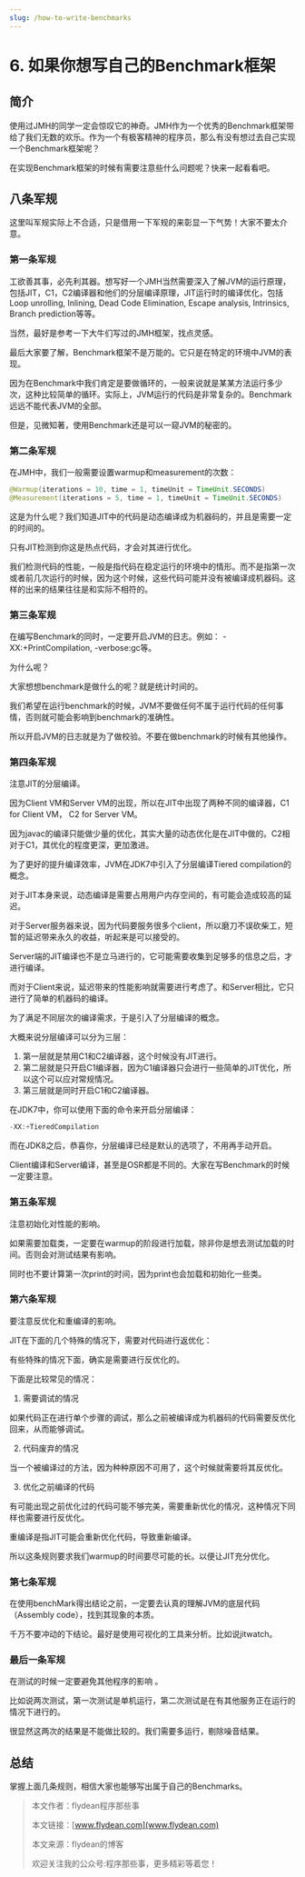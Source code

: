 ```yaml
---
slug: /how-to-write-benchmarks
---
```


# 6. 如果你想写自己的Benchmark框架

## 简介

使用过JMH的同学一定会惊叹它的神奇。JMH作为一个优秀的Benchmark框架带给了我们无数的欢乐。作为一个有极客精神的程序员，那么有没有想过去自己实现一个Benchmark框架呢？

在实现Benchmark框架的时候有需要注意些什么问题呢？快来一起看看吧。

## 八条军规

这里叫军规实际上不合适，只是借用一下军规的来彰显一下气势！大家不要太介意。

### 第一条军规

工欲善其事，必先利其器。想写好一个JMH当然需要深入了解JVM的运行原理，包括JIT，C1，C2编译器和他们的分层编译原理，JIT运行时的编译优化，包括Loop unrolling, Inlining, Dead Code Elimination,
Escape analysis, Intrinsics, Branch prediction等等。

当然，最好是参考一下大牛们写过的JMH框架，找点灵感。

最后大家要了解，Benchmark框架不是万能的。它只是在特定的环境中JVM的表现。

因为在Benchmark中我们肯定是要做循环的，一般来说就是某某方法运行多少次，这种比较简单的循环。实际上，JVM运行的代码是非常复杂的。Benchmark远远不能代表JVM的全部。

但是，见微知著，使用Benchmark还是可以一窥JVM的秘密的。

### 第二条军规

在JMH中，我们一般需要设置warmup和measurement的次数：

~~~java
@Warmup(iterations = 10, time = 1, timeUnit = TimeUnit.SECONDS)
@Measurement(iterations = 5, time = 1, timeUnit = TimeUnit.SECONDS)
~~~

这是为什么呢？我们知道JIT中的代码是动态编译成为机器码的，并且是需要一定的时间的。

只有JIT检测到你这是热点代码，才会对其进行优化。

我们检测代码的性能，一般是指代码在稳定运行的环境中的情形。而不是指第一次或者前几次运行的时候，因为这个时候，这些代码可能并没有被编译成机器码。这样的出来的结果往往是和实际不相符的。

### 第三条军规

在编写Benchmark的同时，一定要开启JVM的日志。例如： -XX:+PrintCompilation, -verbose:gc等。

为什么呢？

大家想想benchmark是做什么的呢？就是统计时间的。

我们希望在运行benchmark的时候，JVM不要做任何不属于运行代码的任何事情，否则就可能会影响到benchmark的准确性。

所以开启JVM的日志就是为了做校验。不要在做benchmark的时候有其他操作。

### 第四条军规

注意JIT的分层编译。

因为Client VM和Server VM的出现，所以在JIT中出现了两种不同的编译器，C1 for Client VM， C2 for Server VM。

因为javac的编译只能做少量的优化，其实大量的动态优化是在JIT中做的。C2相对于C1，其优化的程度更深，更加激进。

为了更好的提升编译效率，JVM在JDK7中引入了分层编译Tiered compilation的概念。

对于JIT本身来说，动态编译是需要占用用户内存空间的，有可能会造成较高的延迟。

对于Server服务器来说，因为代码要服务很多个client，所以磨刀不误砍柴工，短暂的延迟带来永久的收益，听起来是可以接受的。

Server端的JIT编译也不是立马进行的，它可能需要收集到足够多的信息之后，才进行编译。

而对于Client来说，延迟带来的性能影响就需要进行考虑了。和Server相比，它只进行了简单的机器码的编译。

为了满足不同层次的编译需求，于是引入了分层编译的概念。

大概来说分层编译可以分为三层：

1. 第一层就是禁用C1和C2编译器，这个时候没有JIT进行。
2. 第二层就是只开启C1编译器，因为C1编译器只会进行一些简单的JIT优化，所以这个可以应对常规情况。
3. 第三层就是同时开启C1和C2编译器。

在JDK7中，你可以使用下面的命令来开启分层编译：

~~~java
-XX:+TieredCompilation
~~~

而在JDK8之后，恭喜你，分层编译已经是默认的选项了，不用再手动开启。

Client编译和Server编译，甚至是OSR都是不同的。大家在写Benchmark的时候一定要注意。

### 第五条军规

注意初始化对性能的影响。

如果需要加载类，一定要在warmup的阶段进行加载，除非你是想去测试加载的时间。否则会对测试结果有影响。

同时也不要计算第一次print的时间，因为print也会加载和初始化一些类。

### 第六条军规

要注意反优化和重编译的影响。

JIT在下面的几个特殊的情况下，需要对代码进行返优化：

有些特殊的情况下面，确实是需要进行反优化的。

下面是比较常见的情况：

1. 需要调试的情况

如果代码正在进行单个步骤的调试，那么之前被编译成为机器码的代码需要反优化回来，从而能够调试。

2. 代码废弃的情况

当一个被编译过的方法，因为种种原因不可用了，这个时候就需要将其反优化。

3. 优化之前编译的代码

有可能出现之前优化过的代码可能不够完美，需要重新优化的情况，这种情况下同样也需要进行反优化。

重编译是指JIT可能会重新优化代码，导致重新编译。

所以这条规则要求我们warmup的时间要尽可能的长。以便让JIT充分优化。

### 第七条军规

在使用benchMark得出结论之前，一定要去认真的理解JVM的底层代码（Assembly code），找到其现象的本质。

千万不要冲动的下结论。最好是使用可视化的工具来分析。比如说jitwatch。

### 最后一条军规

在测试的时候一定要避免其他程序的影响 。

比如说两次测试，第一次测试是单机运行，第二次测试是在有其他服务正在运行的情况下进行的。

很显然这两次的结果是不能做比较的。我们需要多运行，剔除噪音结果。

## 总结

掌握上面几条规则，相信大家也能够写出属于自己的Benchmarks。

> 本文作者：flydean程序那些事
> 
> 本文链接：[www.flydean.com](www.flydean.com)
> 
> 本文来源：flydean的博客
> 
> 欢迎关注我的公众号:程序那些事，更多精彩等着您！









